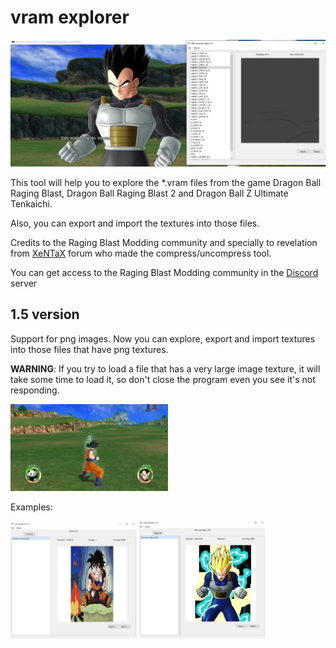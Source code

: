 # vram explorer

![vram explorer image](images/main_image.png)

This tool will help you to explore the \*.vram files from the game Dragon Ball Raging Blast, Dragon Ball Raging Blast 2 and Dragon Ball Z Ultimate Tenkaichi. 

Also, you can export and import the textures into those files.

Credits to the Raging Blast Modding community and specially to revelation from [XeNTaX](https://forum.xentax.com) forum who made the compress/uncompress tool.

You can get access to the Raging Blast Modding community in the [Discord](https://discord.gg/tBmcwkGUE6) server

## 1.5 version

Support for png images. Now you can explore, export and import textures into those files that have png textures.

<strong>WARNING</strong>: If you try to load a file that has a very large image texture, it will take some time to load it, so don't close the program even you see it's not responding.

<img src="images/hud_mod.jpg" alt="1.5 Main feature" width="50%">

Examples:

<p float="left">
  <img src="images/museum_picture.jpg" width="40%" />
  <img src="images/versus_image.jpg" width="40%" /> 
</p>